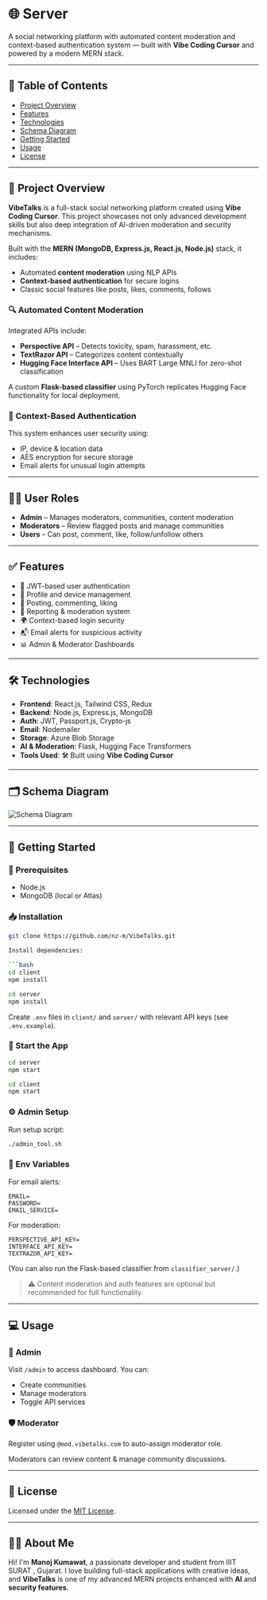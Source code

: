 # 🌐 Server

A social networking platform with automated content moderation and context-based authentication system — built with **Vibe Coding Cursor** and powered by a modern MERN stack.


---

## 📌 Table of Contents

- [Project Overview](#project-overview)
- [Features](#features)
- [Technologies](#technologies)
- [Schema Diagram](#schema-diagram)
- [Getting Started](#getting-started)
- [Usage](#usage)
- [License](#license)

---

## 🧠 Project Overview

**VibeTalks** is a full-stack social networking platform created using **Vibe Coding Cursor**. This project showcases not only advanced development skills but also deep integration of AI-driven moderation and security mechanisms.

Built with the **MERN (MongoDB, Express.js, React.js, Node.js)** stack, it includes:

- Automated **content moderation** using NLP APIs  
- **Context-based authentication** for secure logins  
- Classic social features like posts, likes, comments, follows  

### 🔍 Automated Content Moderation

Integrated APIs include:

- **Perspective API** – Detects toxicity, spam, harassment, etc.  
- **TextRazor API** – Categorizes content contextually  
- **Hugging Face Interface API** – Uses BART Large MNLI for zero-shot classification  

A custom **Flask-based classifier** using PyTorch replicates Hugging Face functionality for local deployment.

### 🔐 Context-Based Authentication

This system enhances user security using:

- IP, device & location data  
- AES encryption for secure storage  
- Email alerts for unusual login attempts  

---

## 🧑‍💼 User Roles

- **Admin** – Manages moderators, communities, content moderation  
- **Moderators** – Review flagged posts and manage communities  
- **Users** – Can post, comment, like, follow/unfollow others  

---

## ✅ Features

- 🔐 JWT-based user authentication  
- 👤 Profile and device management  
- 📝 Posting, commenting, liking  
- 📢 Reporting & moderation system  
- 🌍 Context-based login security  
- 📬 Email alerts for suspicious activity  
- 📊 Admin & Moderator Dashboards  

---

## 🛠 Technologies

- **Frontend**: React.js, Tailwind CSS, Redux  
- **Backend**: Node.js, Express.js, MongoDB  
- **Auth**: JWT, Passport.js, Crypto-js  
- **Email**: Nodemailer  
- **Storage**: Azure Blob Storage  
- **AI & Moderation**: Flask, Hugging Face Transformers  
- **Tools Used**: 🛠 Built using **Vibe Coding Cursor**

---

## 🗂 Schema Diagram

![Schema Diagram](https://raw.githubusercontent.com/nz-m/VibeTalks/main/resources/Schema-Diagram.png)

---

## 🚀 Getting Started

### 🔧 Prerequisites

- Node.js  
- MongoDB (local or Atlas)

### 📥 Installation

```bash
git clone https://github.com/nz-m/VibeTalks.git

Install dependencies:

```bash
cd client
npm install
```

```bash
cd server
npm install
```

Create `.env` files in `client/` and `server/` with relevant API keys (see `.env.example`).

### 🔌 Start the App

```bash
cd server
npm start
```

```bash
cd client
npm start
```

### ⚙️ Admin Setup

Run setup script:

```bash
./admin_tool.sh
```

### 🔐 Env Variables

For email alerts:

```env
EMAIL=
PASSWORD=
EMAIL_SERVICE=
```

For moderation:

```env
PERSPECTIVE_API_KEY=
INTERFACE_API_KEY=
TEXTRAZOR_API_KEY=
```

(You can also run the Flask-based classifier from `classifier_server/`.)

> ⚠️ Content moderation and auth features are optional but recommended for full functionality.

---

## 💻 Usage

### 👑 Admin

Visit `/admin` to access dashboard. You can:

- Create communities
- Manage moderators
- Toggle API services

### 🛡 Moderator

Register using `@mod.vibetalks.com` to auto-assign moderator role.

Moderators can review content & manage community discussions.

---

## 📜 License

Licensed under the [MIT License](https://github.com/nz-m/VibeTalks/blob/main/LICENSE).

---

## 🙋‍♂️ About Me

Hi! I'm **Manoj Kumawat**, a passionate developer and student from IIIT SURAT , Gujarat. I love building full-stack applications with creative ideas, and **VibeTalks** is one of my advanced MERN projects enhanced with **AI** and **security features**.


